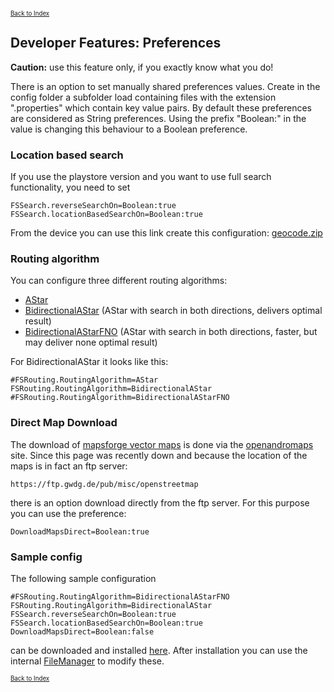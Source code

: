<small><small>[Back to Index](../../../index.md)</small></small>

## Developer Features: Preferences 

**Caution:** use this feature only, if you exactly know what you do!

There is an option to set manually shared preferences values. Create in the config folder a subfolder load containing files with the extension 
".properties" which contain key value pairs. By default these preferences are considered as String preferences. Using the prefix "Boolean:" in the 
value is changing this behaviour to a Boolean preference.


### Location based search

If you use the playstore version and you want to use full search functionality, you need to set

```
FSSearch.reverseSearchOn=Boolean:true
FSSearch.locationBasedSearchOn=Boolean:true
```
From the device you can use this link create this configuration: 
[geocode.zip](mgmap-install://mg4gh.github.io/MGMapViewer/Features/FurtherFeatures/Geocode/geocode.zip)

### Routing algorithm

You can configure three different routing algorithms:
- [AStar](mgmap-install://mg4gh.github.io/MGMapViewer/Features/MainTrackFeatures/Routing/routing_astar.zip)
- [BidirectionalAStar](mgmap-install://mg4gh.github.io/MGMapViewer/Features/MainTrackFeatures/Routing/routing_bidirectionalastar.zip) (AStar with search in both directions, delivers optimal result)
- [BidirectionalAStarFNO](mgmap-install://mg4gh.github.io/MGMapViewer/Features/MainTrackFeatures/Routing/routing_bidirectionalastarfno.zip) (AStar with search in both directions, faster, but may deliver none optimal result)

For BidirectionalAStar it looks like this:
```
#FSRouting.RoutingAlgorithm=AStar
FSRouting.RoutingAlgorithm=BidirectionalAStar
#FSRouting.RoutingAlgorithm=BidirectionalAStarFNO
```

### Direct Map Download

The download of [mapsforge vector maps](../../MainMapFeatures/Mapsforge/mapsforge.md) is done via the [openandromaps](https://www.openandromaps.org/) site. 
Since this page was recently down and because the location of the maps is in fact an ftp server:
```
https://ftp.gwdg.de/pub/misc/openstreetmap
```
there is an option download directly from the ftp server.
For this purpose you can use the preference:
```
DownloadMapsDirect=Boolean:true
```


### Sample config

The following sample configuration
```
#FSRouting.RoutingAlgorithm=BidirectionalAStarFNO
FSRouting.RoutingAlgorithm=BidirectionalAStar
FSSearch.reverseSearchOn=Boolean:true
FSSearch.locationBasedSearchOn=Boolean:true
DownloadMapsDirect=Boolean:false
```
can be downloaded and installed [here](mgmap-install://mg4gh.github.io/MGMapViewer/Features/DeveloperFeatures/Preferences/config.zip).
After installation you can use the internal [FileManager](../../FurtherFeatures/FileManager/filemanager.md) to modify these.


<small><small>[Back to Index](../../../index.md)</small></small>